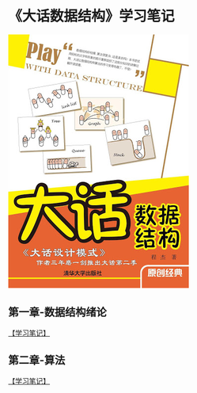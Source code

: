 
# 《大话数据结构》学习笔记

![Cover](https://github.com/logan70/Data-Structures-and-Algorithms/blob/master/%E5%A4%A7%E8%AF%9D%E6%95%B0%E6%8D%AE%E7%BB%93%E6%9E%84/build/cover.jpg?raw=true)

## 第一章-数据结构绪论

[【学习笔记】](https://github.com/logan70/Data-Structures-and-Algorithms/tree/master/大话数据结构/%E7%AC%AC%E4%B8%80%E7%AB%A0-%E6%95%B0%E6%8D%AE%E7%BB%93%E6%9E%84%E7%BB%AA%E8%AE%BA)

## 第二章-算法

[【学习笔记】](https://github.com/logan70/Data-Structures-and-Algorithms/tree/master/大话数据结构/%E7%AC%AC%E4%BA%8C%E7%AB%A0-%E7%AE%97%E6%B3%95)

